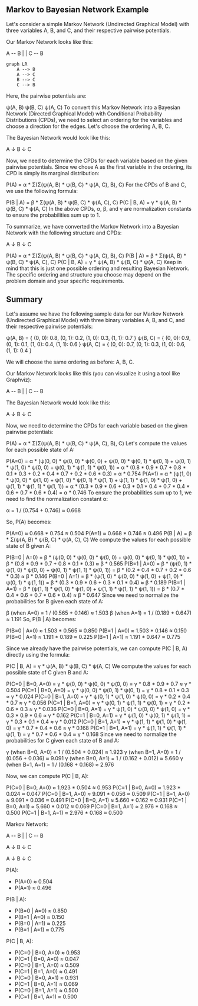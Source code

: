 ## Markov to Bayesian Network Example

Let's consider a simple Markov Network (Undirected Graphical Model) with three variables A, B, and C, and their respective pairwise potentials.

Our Markov Network looks like this:

A -- B
|    |
C -- B

```mermaid
graph LR
    A --> B
    A --> C
    B --> C
    C --> B
```

Here, the pairwise potentials are:

ψ(A, B)
ψ(B, C)
ψ(A, C)
To convert this Markov Network into a Bayesian Network (Directed Graphical Model) with Conditional Probability Distributions (CPDs), we need to select an ordering for the variables and choose a direction for the edges. Let's choose the ordering A, B, C.

The Bayesian Network would look like this:

A
↓
B
↓
C


Now, we need to determine the CPDs for each variable based on the given pairwise potentials. Since we chose A as the first variable in the ordering, its CPD is simply its marginal distribution:

P(A) = α * Σ(Σ(ψ(A, B) * ψ(B, C) * ψ(A, C), B), C)
For the CPDs of B and C, we use the following formula:

P(B | A) = β * Σ(ψ(A, B) * ψ(B, C) * ψ(A, C), C)
P(C | B, A) = γ * ψ(A, B) * ψ(B, C) * ψ(A, C)
In the above CPDs, α, β, and γ are normalization constants to ensure the probabilities sum up to 1.

To summarize, we have converted the Markov Network into a Bayesian Network with the following structure and CPDs:

A
↓
B
↓
C

P(A) = α * Σ(Σ(ψ(A, B) * ψ(B, C) * ψ(A, C), B), C)
P(B | A) = β * Σ(ψ(A, B) * ψ(B, C) * ψ(A, C), C)
P(C | B, A) = γ * ψ(A, B) * ψ(B, C) * ψ(A, C)
Keep in mind that this is just one possible ordering and resulting Bayesian Network. The specific ordering and structure you choose may depend on the problem domain and your specific requirements.

## Summary

Let's assume we have the following sample data for our Markov Network (Undirected Graphical Model) with three binary variables A, B, and C, and their respective pairwise potentials:

ψ(A, B) = { (0, 0): 0.8, (0, 1): 0.2, (1, 0): 0.3, (1, 1): 0.7 }
ψ(B, C) = { (0, 0): 0.9, (0, 1): 0.1, (1, 0): 0.4, (1, 1): 0.6 }
ψ(A, C) = { (0, 0): 0.7, (0, 1): 0.3, (1, 0): 0.6, (1, 1): 0.4 }


We will choose the same ordering as before: A, B, C.

Our Markov Network looks like this (you can visualize it using a tool like Graphviz):

A -- B
|    |
C -- B

The Bayesian Network would look like this:

A
↓
B
↓
C

Now, we need to determine the CPDs for each variable based on the given pairwise potentials:

P(A) = α * Σ(Σ(ψ(A, B) * ψ(B, C) * ψ(A, C), B), C)
Let's compute the values for each possible state of A:

P(A=0) = α * (ψ(0, 0) * ψ(0, 0) * ψ(0, 0) + ψ(0, 0) * ψ(0, 1) * ψ(0, 1) + ψ(0, 1) * ψ(1, 0) * ψ(0, 0) + ψ(0, 1) * ψ(1, 1) * ψ(0, 1)) = α * (0.8 * 0.9 * 0.7 + 0.8 * 0.1 * 0.3 + 0.2 * 0.4 * 0.7 + 0.2 * 0.6 * 0.3) = α * 0.754
P(A=1) = α * (ψ(1, 0) * ψ(0, 0) * ψ(1, 0) + ψ(1, 0) * ψ(0, 1) * ψ(1, 1) + ψ(1, 1) * ψ(1, 0) * ψ(1, 0) + ψ(1, 1) * ψ(1, 1) * ψ(1, 1)) = α * (0.3 * 0.9 * 0.6 + 0.3 * 0.1 * 0.4 + 0.7 * 0.4 * 0.6 + 0.7 * 0.6 * 0.4) = α * 0.746
To ensure the probabilities sum up to 1, we need to find the normalization constant α:

α = 1 / (0.754 + 0.746) ≈ 0.668

So, P(A) becomes:

P(A=0) ≈ 0.668 * 0.754 ≈ 0.504
P(A=1) ≈ 0.668 * 0.746 ≈ 0.496
P(B | A) = β * Σ(ψ(A, B) * ψ(B, C) * ψ(A, C), C)
We compute the values for each possible state of B given A:

P(B=0 | A=0) = β * (ψ(0, 0) * ψ(0, 0) * ψ(0, 0) + ψ(0, 0) * ψ(0, 1) * ψ(0, 1)) = β * (0.8 * 0.9 * 0.7 + 0.8 * 0.1 * 0.3) ≈ β * 0.565
P(B=1 | A=0) = β * (ψ(0, 1) * ψ(1, 0) * ψ(0, 0) + ψ(0, 1) * ψ(1, 1) * ψ(0, 1)) = β * (0.2 * 0.4 * 0.7 + 0.2 * 0.6 * 0.3) ≈ β * 0.146
P(B=0 | A=1) = β * (ψ(1, 0) * ψ(0, 0) * ψ(1, 0) + ψ(1, 0) * ψ(0, 1) * ψ(1, 1)) = β * (0.3 * 0.9 * 0.6 + 0.3 * 0.1 * 0.4) ≈ β * 0.189
P(B=1 | A=1) = β * (ψ(1, 1) * ψ(1, 0) * ψ(1, 0) + ψ(1, 1) * ψ(1, 1) * ψ(1, 1)) = β * (0.7 * 0.4 * 0.6 + 0.7 * 0.6 * 0.4) ≈ β * 0.647
Since we need to normalize the probabilities for B given each state of A:

β (when A=0) = 1 / (0.565 + 0.146) ≈ 1.503
β (when A=1) = 1 / (0.189 + 0.647) ≈ 1.191
So, P(B | A) becomes:

P(B=0 | A=0) ≈ 1.503 * 0.565 ≈ 0.850
P(B=1 | A=0) ≈ 1.503 * 0.146 ≈ 0.150
P(B=0 | A=1) ≈ 1.191 * 0.189 ≈ 0.225
P(B=1 | A=1) ≈ 1.191 * 0.647 ≈ 0.775

Since we already have the pairwise potentials, we can compute P(C | B, A) directly using the formula:

P(C | B, A) = γ * ψ(A, B) * ψ(B, C) * ψ(A, C)
We compute the values for each possible state of C given B and A:

P(C=0 | B=0, A=0) = γ * ψ(0, 0) * ψ(0, 0) * ψ(0, 0) = γ * 0.8 * 0.9 * 0.7 ≈ γ * 0.504
P(C=1 | B=0, A=0) = γ * ψ(0, 0) * ψ(0, 1) * ψ(0, 1) = γ * 0.8 * 0.1 * 0.3 ≈ γ * 0.024
P(C=0 | B=1, A=0) = γ * ψ(0, 1) * ψ(1, 0) * ψ(0, 0) = γ * 0.2 * 0.4 * 0.7 ≈ γ * 0.056
P(C=1 | B=1, A=0) = γ * ψ(0, 1) * ψ(1, 1) * ψ(0, 1) = γ * 0.2 * 0.6 * 0.3 ≈ γ * 0.036
P(C=0 | B=0, A=1) = γ * ψ(1, 0) * ψ(0, 0) * ψ(1, 0) = γ * 0.3 * 0.9 * 0.6 ≈ γ * 0.162
P(C=1 | B=0, A=1) = γ * ψ(1, 0) * ψ(0, 1) * ψ(1, 1) = γ * 0.3 * 0.1 * 0.4 ≈ γ * 0.012
P(C=0 | B=1, A=1) = γ * ψ(1, 1) * ψ(1, 0) * ψ(1, 0) = γ * 0.7 * 0.4 * 0.6 ≈ γ * 0.168
P(C=1 | B=1, A=1) = γ * ψ(1, 1) * ψ(1, 1) * ψ(1, 1) = γ * 0.7 * 0.6 * 0.4 ≈ γ * 0.168
Since we need to normalize the probabilities for C given each state of B and A:

γ (when B=0, A=0) = 1 / (0.504 + 0.024) ≈ 1.923
γ (when B=1, A=0) = 1 / (0.056 + 0.036) ≈ 9.091
γ (when B=0, A=1) = 1 / (0.162 + 0.012) ≈ 5.660
γ (when B=1, A=1) = 1 / (0.168 + 0.168) ≈ 2.976

Now, we can compute P(C | B, A):

P(C=0 | B=0, A=0) ≈ 1.923 * 0.504 ≈ 0.953
P(C=1 | B=0, A=0) ≈ 1.923 * 0.024 ≈ 0.047
P(C=0 | B=1, A=0) ≈ 9.091 * 0.056 ≈ 0.509
P(C=1 | B=1, A=0) ≈ 9.091 * 0.036 ≈ 0.491
P(C=0 | B=0, A=1) ≈ 5.660 * 0.162 ≈ 0.931
P(C=1 | B=0, A=1) ≈ 5.660 * 0.012 ≈ 0.069
P(C=0 | B=1, A=1) ≈ 2.976 * 0.168 ≈ 0.500
P(C=1 | B=1, A=1) ≈ 2.976 * 0.168 ≈ 0.500


Markov Network:

A -- B
|    |
C -- B

A
↓
B
↓
C

A
↓
B
↓
C

P(A):
- P(A=0) ≈ 0.504
- P(A=1) ≈ 0.496

P(B | A):
- P(B=0 | A=0) ≈ 0.850
- P(B=1 | A=0) ≈ 0.150
- P(B=0 | A=1) ≈ 0.225
- P(B=1 | A=1) ≈ 0.775

P(C | B, A):
- P(C=0 | B=0, A=0) ≈ 0.953
- P(C=1 | B=0, A=0) ≈ 0.047
- P(C=0 | B=1, A=0) ≈ 0.509
- P(C=1 | B=1, A=0) ≈ 0.491
- P(C=0 | B=0, A=1) ≈ 0.931
- P(C=1 | B=0, A=1) ≈ 0.069
- P(C=0 | B=1, A=1) ≈ 0.500
- P(C=1 | B=1, A=1) ≈ 0.500
